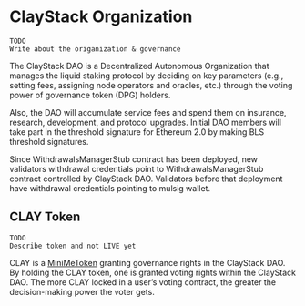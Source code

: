 # ClayStack Organization

```
TODO
Write about the origanization & governance
```
The ClayStack DAO is a Decentralized Autonomous Organization that manages the liquid staking protocol by deciding on key parameters (e.g., setting fees, assigning node operators and oracles, etc.) through the voting power of governance token (DPG) holders.

Also, the DAO will accumulate service fees and spend them on insurance, research, development, and protocol upgrades. Initial DAO members will take part in the threshold signature for Ethereum 2.0 by making BLS threshold signatures.

Since WithdrawalsManagerStub contract has been deployed, new validators withdrawal credentials point to WithdrawalsManagerStub contract controlled by ClayStack DAO.
Validators before that deployment have withdrawal credentials pointing to mulsig wallet.

## CLAY Token
```
TODO
Describe token and not LIVE yet
```
CLAY is a [MiniMeToken](https://github.com/Giveth/minime) granting governance rights in the ClayStack DAO. By holding the CLAY token, one is granted voting rights within the ClayStack DAO. The more CLAY locked in a user’s voting contract, the greater the decision-making power the voter gets.
